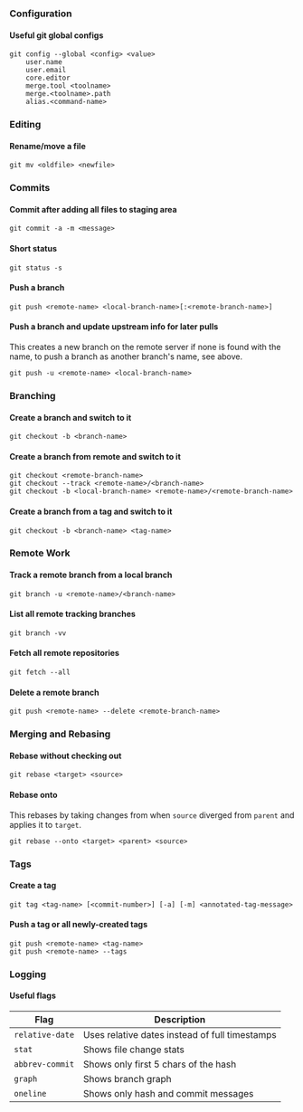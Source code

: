 ### Configuration

#### Useful git global configs
```console
git config --global <config> <value>
    user.name
    user.email
    core.editor
    merge.tool <toolname>
    merge.<toolname>.path
    alias.<command-name>
```

### Editing

#### Rename/move a file
```console
git mv <oldfile> <newfile>
```

### Commits

#### Commit after adding all files to staging area
```console
git commit -a -m <message>
```

#### Short status
```console
git status -s
```

#### Push a branch
```console
git push <remote-name> <local-branch-name>[:<remote-branch-name>]
```

#### Push a branch and update upstream info for later pulls
This creates a new branch on the remote server if none is found with the name, to push a branch as another branch's name, see above.
```console
git push -u <remote-name> <local-branch-name>
```

### Branching

#### Create a branch and switch to it
```console
git checkout -b <branch-name>
```

#### Create a branch from remote and switch to it
```console
git checkout <remote-branch-name>
git checkout --track <remote-name>/<branch-name>
git checkout -b <local-branch-name> <remote-name>/<remote-branch-name>
```

#### Create a branch from a tag and switch to it
```console
git checkout -b <branch-name> <tag-name>
```

### Remote Work

#### Track a remote branch from a local branch
```console
git branch -u <remote-name>/<branch-name>
```

#### List all remote tracking branches
```console
git branch -vv
```

#### Fetch all remote repositories
```console
git fetch --all
```

#### Delete a remote branch
```console
git push <remote-name> --delete <remote-branch-name>
```

### Merging and Rebasing

#### Rebase without checking out
```console
git rebase <target> <source>
```

#### Rebase onto
This rebases by taking changes from when `source` diverged from `parent` and applies it to `target`.
```console
git rebase --onto <target> <parent> <source>
```

### Tags

#### Create a tag
```console
git tag <tag-name> [<commit-number>] [-a] [-m] <annotated-tag-message>
```

#### Push a tag or all newly-created tags
```console
git push <remote-name> <tag-name>
git push <remote-name> --tags
```

### Logging

#### Useful flags
| Flag            | Description                                    |
| --------------- | ---------------------------------------------- |
| `relative-date` | Uses relative dates instead of full timestamps |
| `stat`          | Shows file change stats                        |
| `abbrev-commit` | Shows only first 5 chars of the hash           |
| `graph`         | Shows branch graph                             |
| `oneline`       | Shows only hash and commit messages            |


